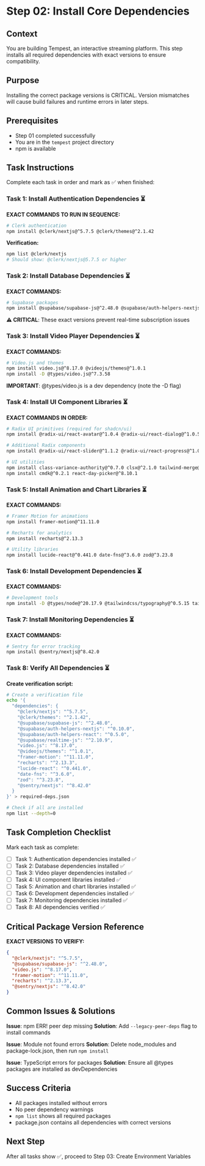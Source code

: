 # Step 02: Install Core Dependencies

## Context
You are building Tempest, an interactive streaming platform. This step installs all required dependencies with exact versions to ensure compatibility.

## Purpose
Installing the correct package versions is CRITICAL. Version mismatches will cause build failures and runtime errors in later steps.

## Prerequisites
- Step 01 completed successfully
- You are in the `tempest` project directory
- npm is available

## Task Instructions
Complete each task in order and mark as ✅ when finished:

### Task 1: Install Authentication Dependencies ⏳

**EXACT COMMANDS TO RUN IN SEQUENCE:**
```bash
# Clerk authentication
npm install @clerk/nextjs@^5.7.5 @clerk/themes@^2.1.42
```

**Verification:**
```bash
npm list @clerk/nextjs
# Should show: @clerk/nextjs@5.7.5 or higher
```

### Task 2: Install Database Dependencies ⏳

**EXACT COMMANDS:**
```bash
# Supabase packages
npm install @supabase/supabase-js@^2.48.0 @supabase/auth-helpers-nextjs@^0.10.0 @supabase/auth-helpers-react@^0.5.0 @supabase/realtime-js@^2.10.9
```

**⚠️ CRITICAL**: These exact versions prevent real-time subscription issues

### Task 3: Install Video Player Dependencies ⏳

**EXACT COMMANDS:**
```bash
# Video.js and themes
npm install video.js@^8.17.0 @videojs/themes@^1.0.1
npm install -D @types/video.js@^7.3.58
```

**IMPORTANT**: @types/video.js is a dev dependency (note the -D flag)

### Task 4: Install UI Component Libraries ⏳

**EXACT COMMANDS IN ORDER:**
```bash
# Radix UI primitives (required for shadcn/ui)
npm install @radix-ui/react-avatar@^1.0.4 @radix-ui/react-dialog@^1.0.5 @radix-ui/react-dropdown-menu@^2.0.6 @radix-ui/react-label@^2.0.2 @radix-ui/react-select@^2.0.0 @radix-ui/react-separator@^1.0.3 @radix-ui/react-slot@^1.0.2 @radix-ui/react-switch@^1.0.3 @radix-ui/react-tabs@^1.0.4 @radix-ui/react-toast@^1.1.5

# Additional Radix components
npm install @radix-ui/react-slider@^1.1.2 @radix-ui/react-progress@^1.0.3 @radix-ui/react-scroll-area@^1.0.5 @radix-ui/react-tooltip@^1.0.7

# UI utilities
npm install class-variance-authority@^0.7.0 clsx@^2.1.0 tailwind-merge@^2.5.5
npm install cmdk@^0.2.1 react-day-picker@^8.10.1
```

### Task 5: Install Animation and Chart Libraries ⏳

**EXACT COMMANDS:**
```bash
# Framer Motion for animations
npm install framer-motion@^11.11.0

# Recharts for analytics
npm install recharts@^2.13.3

# Utility libraries
npm install lucide-react@^0.441.0 date-fns@^3.6.0 zod@^3.23.8
```

### Task 6: Install Development Dependencies ⏳

**EXACT COMMANDS:**
```bash
# Development tools
npm install -D @types/node@^20.17.9 @tailwindcss/typography@^0.5.15 tailwindcss-animate@^1.0.7
```

### Task 7: Install Monitoring Dependencies ⏳

**EXACT COMMANDS:**
```bash
# Sentry for error tracking
npm install @sentry/nextjs@^8.42.0
```

### Task 8: Verify All Dependencies ⏳

**Create verification script:**
```bash
# Create a verification file
echo '{
  "dependencies": {
    "@clerk/nextjs": "^5.7.5",
    "@clerk/themes": "^2.1.42",
    "@supabase/supabase-js": "^2.48.0",
    "@supabase/auth-helpers-nextjs": "^0.10.0",
    "@supabase/auth-helpers-react": "^0.5.0",
    "@supabase/realtime-js": "^2.10.9",
    "video.js": "^8.17.0",
    "@videojs/themes": "^1.0.1",
    "framer-motion": "^11.11.0",
    "recharts": "^2.13.3",
    "lucide-react": "^0.441.0",
    "date-fns": "^3.6.0",
    "zod": "^3.23.8",
    "@sentry/nextjs": "^8.42.0"
  }
}' > required-deps.json

# Check if all are installed
npm list --depth=0
```

## Task Completion Checklist
Mark each task as complete:

- [ ] Task 1: Authentication dependencies installed ✅
- [ ] Task 2: Database dependencies installed ✅
- [ ] Task 3: Video player dependencies installed ✅
- [ ] Task 4: UI component libraries installed ✅
- [ ] Task 5: Animation and chart libraries installed ✅
- [ ] Task 6: Development dependencies installed ✅
- [ ] Task 7: Monitoring dependencies installed ✅
- [ ] Task 8: All dependencies verified ✅

## Critical Package Version Reference

**EXACT VERSIONS TO VERIFY:**
```json
{
  "@clerk/nextjs": "^5.7.5",
  "@supabase/supabase-js": "^2.48.0",
  "video.js": "^8.17.0",
  "framer-motion": "^11.11.0",
  "recharts": "^2.13.3",
  "@sentry/nextjs": "^8.42.0"
}
```

## Common Issues & Solutions

**Issue**: npm ERR! peer dep missing
**Solution**: Add `--legacy-peer-deps` flag to install commands

**Issue**: Module not found errors
**Solution**: Delete node_modules and package-lock.json, then run `npm install`

**Issue**: TypeScript errors for packages
**Solution**: Ensure all @types packages are installed as devDependencies

## Success Criteria
- All packages installed without errors
- No peer dependency warnings
- `npm list` shows all required packages
- package.json contains all dependencies with correct versions

## Next Step
After all tasks show ✅, proceed to Step 03: Create Environment Variables
